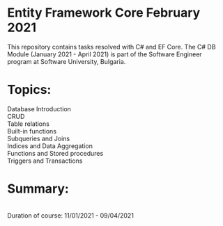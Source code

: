 # Entity Framework Core February 2021
This repository contains tasks resolved with C# and EF Core. The C# DB Module (January 2021 - April 2021) is part of the Software Engineer program at Software University, Bulgaria.

# Topics:
Database Introduction<br/>
CRUD<br/>
Table relations<br/>
Built-in functions<br/>
Subqueries and Joins<br/>
Indices and Data Aggregation<br/>
Functions and Stored procedures<br/>
Triggers and Transactions<br/>

# Summary:<br/>
<br/>
Duration of course: 11/01/2021 - 09/04/2021<br/>
<br/>
